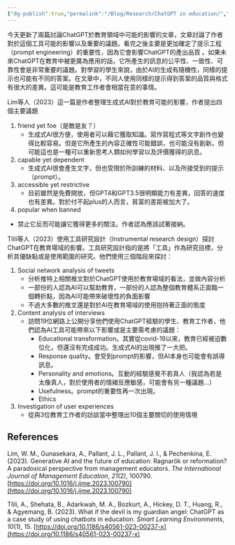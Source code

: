 ```yaml
---
{"dg-publish":true,"permalink":"/Blog/Research/ChatGPT in education/","title":"ChatGPT in education","tags":["chatgpt","ai"],"created":"2023-04-21T00:00:00.000Z","updated":"2023-04-21T00:00:00.000Z"}
---
```



今天更新了兩篇討論ChatGPT於教育領域中可能的影響的文章，文章討論了作者對於這個工具可能的影響以及重要的議題。看完之後主要是更加確定了提示工程（prompt engineering）的重要性，因為它會影響ChatGPT的產出品質 。如果未來ChatGPT在教育中被更廣為應用的話，它所產生的訊息的公平性、一致性、可靠性會是非常重要的議題。對學習的學生來說，由於AI的生成有隨機性，同樣的提示也可能有不同的答案。在文章中，不同人使用同樣的提示得到答案的品質與格式有很大的差異。這可能是教育工作者會相當在意的事情。



Lim等人（2023）這一篇是作者整理生成式AI對於教育可能的影響，作者提出四個主要議題
1. friend yet foe（是敵是友？）
    - 生成式AI很方便，使用者可以藉它獲取知識。寫作寫程式等文字創作也變得比較容易。但是它所產生的內容正確性可能錯誤，也可能沒有創新。但可能這也是一種可以重新思考人類如何學習以及評價獲得的訊息。
2. capable yet dependent
    - 生成式AI很會產生文字，但也受限於所訓練的材料、以及所接受到的提示（prompt）。
3. accessible yet restrictive
    - 目前雖然是免費開放，但GPT4和GPT3.5很明顯能力有差異，回答的速度也有差異。對於付不起plus的人而言，貧富的差距被加大了。
4. popular when banned
  -  禁止它反而可能讓它獲得更多的關注。作者認為應該試著接納。

Tlili等人（2023）使用工具研究設計（Instrumental research design）探討ChatGPT在教育場域的影響。工具研究設計指的是將「工具」作為研究目標，分析其優缺點或是使用範圍的研究。他們使用三個階段來探討：
1. Social network analysis of tweets
    - 分析推特上相關推文對於ChatGPT使用於教育場域的看法，並做內容分析
    - 一部份的人認為AI可以幫助教育，一部份的人認為整個教育體系正面臨一個轉折點，因為AI可能帶來破壞性的負面影響
    - 不過大多數的推文還是對於AI在教育場域的使用抱持著正面的態度
2. Content analysis of interviews
    - 訪問19位網路上公開分享他們使用ChatGPT經驗的學生、教育工作者，他們認為AI工具可能帶來以下影響或是主要需考慮的議題：
        - Educational transformation。其實從covid-19以來，教育已經被迫數位化，但還沒有完成成功。生成式AI的出現推了一大把。
        - Response quality。會受到prompt的影響，但AI本身也可能會有誤導訊息。
        - Personality and emotions。互動的經驗感覺不若真人（我認為若是太像真人，對於使用者的情緒反應敏感，可能會有另一種議題…）
        - Usefulness。prompt的重要性再一次出現。
        - Ethics
3. Investigation of user experiences
    - 從與3位教育工作者的訪談當中整理出10個主要關切的使用情境


## References

Lim, W. M., Gunasekara, A., Pallant, J. L., Pallant, J. I., & Pechenkina, E. (2023). Generative AI and the future of education: Ragnarök or reformation? A paradoxical perspective from management educators. _The International Journal of Management Education_, _21_(2), 100790. [https://doi.org/10.1016/j.ijme.2023.100790](https://doi.org/10.1016/j.ijme.2023.100790)

Tlili, A., Shehata, B., Adarkwah, M. A., Bozkurt, A., Hickey, D. T., Huang, R., & Agyemang, B. (2023). What if the devil is my guardian angel: ChatGPT as a case study of using chatbots in education. _Smart Learning Environments_, _10_(1), 15. [https://doi.org/10.1186/s40561-023-00237-x](https://doi.org/10.1186/s40561-023-00237-x)